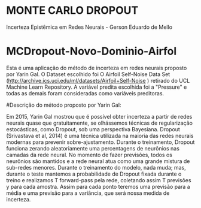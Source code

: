 # MONTE CARLO DROPOUT
Incerteza Epistêmica em Redes Neurais - Gerson Eduardo de Mello 
# MCDropout-Novo-Dominio-Airfol
Esta é uma aplicação do método de incerteza em redes neurais proposto por Yarin Gal. O Dataset escolhido foi O 
Airfoil Self-Noise Data Set (http://archive.ics.uci.edu/ml/datasets/Airfoil+Self-Noise ) retirado do UCL Machine Learn Repository. A variável predita escolhida foi a "Pressure" e todas as demais foram consideradas como variáveis preditoras. 

#Descrição do método proposto por Yarin Gal: 

Em 2015, Yarin Gal mostrou que é possível obter incerteza a partir de redes neurais quase que gratuitamente, se olhássemos técnicas de regularização estocásticas, como Dropout, sob uma perspectiva Bayesiana. Dropout (Srivastava et al, 2014) é uma técnica utilizada na maioria das redes neurais modernas para prevenir sobre-ajustamento. Durante o treinamento, Dropout funciona zerando aleatoriamente uma percentagens de neurônios nas camadas da rede neural. No momento de fazer previsões, todos os neurônios são mantidos e a rede neural atua como uma grande mistura de sub-redes menores.
Durante o treinamento do modelo, nada muda; mas, durante o teste mantemos a probabilidade de Dropout fixada durante o treino e realizamos T  forward-pass pela rede, coletando assim T  previsões y para cada amostra. Assim para cada ponto teremos uma previsão para a média e uma previsão para a variância, que será nossa medida de incerteza.
